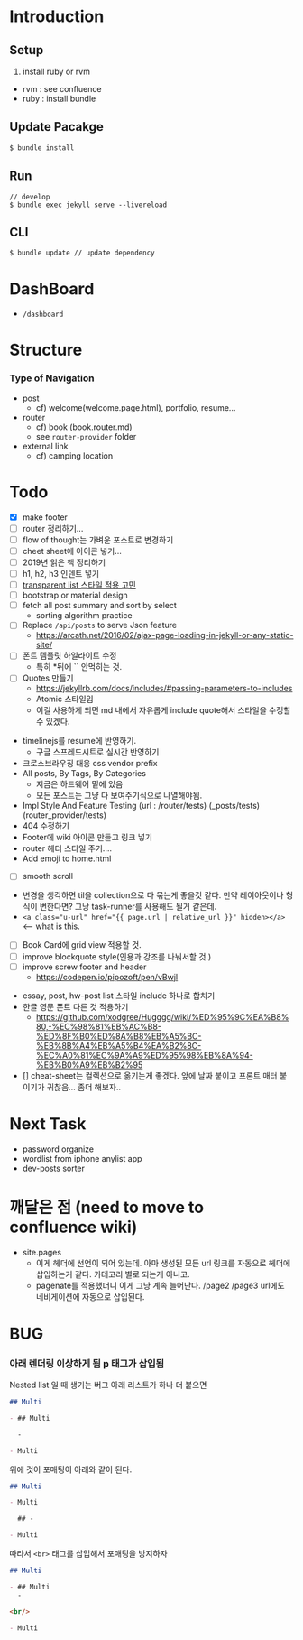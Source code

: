 # Introduction

## Setup

1. install ruby or rvm

- rvm : see confluence
- ruby : install bundle

## Update Pacakge

```bash
$ bundle install
```

## Run

```
// develop
$ bundle exec jekyll serve --livereload
```

## CLI

```
$ bundle update // update dependency
```

# DashBoard

- `/dashboard`

# Structure

### Type of Navigation

- post
  - cf) welcome(welcome.page.html), portfolio, resume...
- router
  - cf) book (book.router.md)
  - see `router-provider` folder
- external link
  - cf) camping location

# Todo

- [x] make footer
- [ ] router 정리하기...
- [ ] flow of thought는 가벼운 포스트로 변경하기
- [ ] cheet sheet에 아이콘 넣기...
- [ ] 2019년 읽은 책 정리하기
- [ ] h1, h2, h3 인덴트 넣기
- [ ] [transparent list 스타일 적용 고민](https://codepen.io/nodws/pen/lahqf)
- [ ] bootstrap or material design
- [ ] fetch all post summary and sort by select
  - sorting algorithm practice
- [ ] Replace `/api/posts` to serve Json feature
  - https://arcath.net/2016/02/ajax-page-loading-in-jekyll-or-any-static-site/
- [ ] 폰트 템플릿 하일라이트 수정
  - 특히 \*뒤에 `` 안먹히는 것.
- [ ] Quotes 만들기
  - https://jekyllrb.com/docs/includes/#passing-parameters-to-includes
  - Atomic 스타일임
  - 이걸 사용하게 되면 md 내에서 자유롭게 include quote해서 스타일을 수정할 수 있겠다.
- timelinejs를 resume에 반영하기.
  - 구글 스프레드시트로 실시간 반영하기
- 크로스브라우징 대응 css vendor prefix
- All posts, By Tags, By Categories
  - 지금은 하드웨어 밑에 있음
  - 모든 포스트는 그냥 다 보여주기식으로 나열해야됨.
- Impl Style And Feature Testing (url : /router/tests) (\_posts/tests) (router_provider/tests)
- 404 수정하기
- Footer에 wiki 아이콘 만들고 링크 넣기
- router 헤더 스타일 주기....
- Add emoji to home.html
- [ ] smooth scroll
- 변경을 생각하면 til을 collection으로 다 묶는게 좋을것 같다. 만약 레이아웃이나 형식이 변한다면? 그낭 task-runner를 사용해도 될거 같은데.
- `<a class="u-url" href="{{ page.url | relative_url }}" hidden></a>` <-- what is this.
- [ ] Book Card에 grid view 적용할 것.
- [ ] improve blockquote style(인용과 강조를 나눠서할 것.)
- [ ] improve screw footer and header
  - https://codepen.io/pipozoft/pen/vBwjl
- essay, post, hw-post list 스타일 include 하나로 합치기
- 한글 영문 폰트 다른 것 적용하기
  - https://github.com/xodgree/Hugggg/wiki/%ED%95%9C%EA%B8%80,-%EC%98%81%EB%AC%B8-%ED%8F%B0%ED%8A%B8%EB%A5%BC-%EB%8B%A4%EB%A5%B4%EA%B2%8C-%EC%A0%81%EC%9A%A9%ED%95%98%EB%8A%94-%EB%B0%A9%EB%B2%95
- [] cheat-sheet는 컬렉션으로 옮기는게 좋겠다. 앞에 날짜 붙이고 프론트 매터 붙이기가 귀찮음... 좀더 해보자..

# Next Task

- password organize
- wordlist from iphone anylist app
- dev-posts sorter

# 깨달은 점 (need to move to confluence wiki)

- site.pages
  - 이게 헤더에 선언이 되어 있는데. 아마 생성된 모든 url 링크를 자동으로 헤더에 삽입하는거 같다. 카테고리 별로 되는게 아니고.
  - pagenate를 적용했더니 이게 그냥 계속 늘어난다. /page2 /page3 url에도 네비게이션에 자동으로 삽입된다.

# BUG

### 아래 렌더링 이상하게 됨 p 태그가 삽입됨

Nested list 일 때 생기는 버그 아래 리스트가 하나 더 붙으면

```md
## Multi

- ## Multi

  -

- Multi
```

위에 것이 포매팅이 아래와 같이 된다.

```md
## Multi

- Multi

  ## -

- Multi
```

따라서 `<br>` 태그를 삽입해서 포매팅을 방지하자

```md
## Multi

- ## Multi
  -

<br/>

- Multi
```
